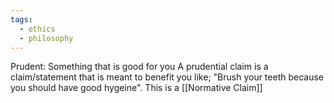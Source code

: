 ```yaml
---
tags:
  - ethics
  - philosophy
---
```

Prudent: Something that is good for you
A prudential claim is a claim/statement that is meant to benefit you like;
"Brush your teeth because you should have good hygeine".
This is a [[Normative Claim]]